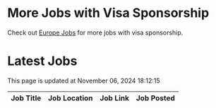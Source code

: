 # More Jobs with Visa Sponsorship

Check out [Europe Jobs](https://github.com/sureshparimi/europejobs#latest-jobs) for more jobs with visa sponsorship.

# Latest Jobs

This page is updated at November 06, 2024 18:12:15

| Job Title | Job Location | Job Link | Job Posted |
| --- | --- | --- | --- |
